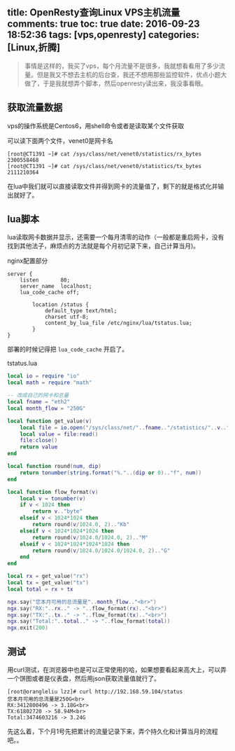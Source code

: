 title: OpenResty查询Linux VPS主机流量
comments: true
toc: true
date: 2016-09-23 18:52:36
tags: [vps,openresty]
categories: [Linux,折腾]
---

<!-- more -->

> 事情是这样的，我买了vps，每个月流量不是很多，我就想看看用了多少流量。但是我又不想去主机的后台查，我还不想用那些监控软件，优点小题大做了，于是我就想弄个脚本，然后openresty读出来，我没事看眼。

## 获取流量数据
vps的操作系统是Centos6，用shell命令或者是读取某个文件获取

可以读下面两个文件，venet0是网卡名
```
[root@CT1391 ~]# cat /sys/class/net/venet0/statistics/rx_bytes
2300558468
[root@CT1391 ~]# cat /sys/class/net/venet0/statistics/tx_bytes
2111210364
```

在lua中我们就可以直接读取文件并得到网卡的流量值了，剩下的就是格式化并输出就好了。

## lua脚本
lua读取网卡数据并显示，还需要一个每月清零的动作（一般都是重启网卡，没有找到其他法子，麻烦点的方法就是每个月初记录下来，自己计算当月)。

nginx配置部分
```
server {
    listen       80;
    server_name  localhost;
    lua_code_cache off;

		location /status {
			default_type text/html;
			charset utf-8;
			content_by_lua_file /etc/nginx/lua/tstatus.lua;
		}
}
```

部署的时候记得把 `lua_code_cache` 开启了。

tstatus.lua

```lua
local io = require "io"
local math = require "math"

-- 改成自己的网卡和总量
local fname = "eth2"
local month_flow = "250G"

local function get_value(v)
	local file = io.open("/sys/class/net/"..fname.."/statistics/"..v.."_bytes")
	local value = file:read()
	file:close()
	return value
end

local function round(num, dip)
	return tonumber(string.format("%."..(dip or 0).."f", num))
end

local function flow_format(v)
	local v = tonumber(v)
	if v < 1024 then
		return v.."byte"
	elseif v < 1024*1024 then
		return round(v/1024.0, 2).."Kb"
	elseif v < 1024*1024*1024 then
		return round(v/1024.0/1024.0, 2).."M"
	elseif v < 1024*1024*1024*1024 then
		return round(v/1024.0/1024.0/1024.0, 2).."G"
	end
end

local rx = get_value("rx")
local tx = get_value("tx")
local total = rx + tx

ngx.say("您本月可用的总流量是"..month_flow.."<br>")
ngx.say("RX:"..rx.." -> "..flow_format(rx).."<br>")
ngx.say("TX:"..tx.." -> "..flow_format(tx).."<br>")
ngx.say("Total:"..total.." -> "..flow_format(total))
ngx.exit(200)
```

## 测试

用curl测试，在浏览器中也是可以正常使用的哈，如果想要看起来高大上，可以弄一个饼图或者是仪表盘，然后用json获取流量值就行了。

```
[root@orangleliu lzz]# curl http://192.168.59.104/status
您本月可用的总流量是250G<br>
RX:3412800496 -> 3.18G<br>
TX:61802720 -> 58.94M<br>
Total:3474603216 -> 3.24G
```

先这么着，下个月1号先把累计的流量记录下来，弄个持久化和计算当月的流程吧。。
